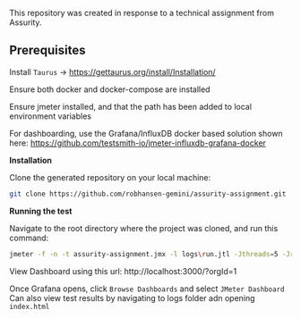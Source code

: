 
This repository was created in response to a technical assignment from Assurity.

## Prerequisites

Install `Taurus` -> https://gettaurus.org/install/Installation/

Ensure both docker and docker-compose are installed

Ensure jmeter installed, and that the path has been added to local environment variables

For dashboarding, use the Grafana/InfluxDB docker based solution shown here:
https://github.com/testsmith-io/jmeter-influxdb-grafana-docker


**Installation**

Clone the generated repository on your local machine:

```bash
git clone https://github.com/robhansen-gemini/assurity-assignment.git
```

**Running the test**

Navigate to the root directory where the project was cloned, and run this command:

```bash
jmeter -f -n -t assurity-assignment.jmx -l logs\run.jtl -Jthreads=5 -Jrampup=5 -Jduration=60 -Jthroughput=10.0 -e -o logs
```

View Dashboard using this url: http://localhost:3000/?orgId=1

Once Grafana opens, click `Browse Dashboards` and select `JMeter Dashboard`
Can also view test results by navigating to logs folder adn opening `index.html`